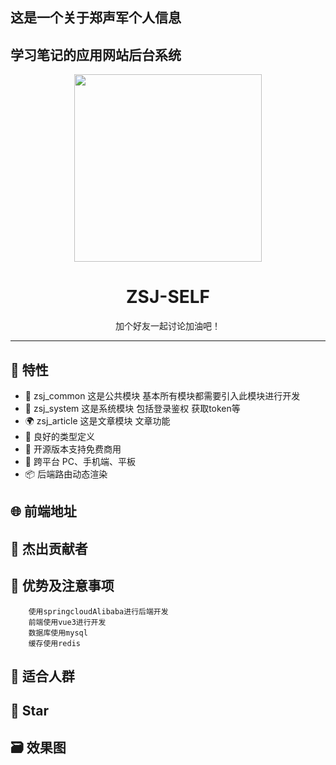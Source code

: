 ## 这是一个关于郑声军个人信息
## 学习笔记的应用网站后台系统
<div>
<div align="center"><img width="300" src="https://edu-zsj-1010.oss-cn-beijing.aliyuncs.com/image/jun.jpg"/>
<h1> ZSJ-SELF</h1>
<p>加个好友一起讨论加油吧！</p>
</div>


---

## 🎉 特性

- 💪 zsj_common  这是公共模块 基本所有模块都需要引入此模块进行开发
- 💅 zsj_system  这是系统模块 包括登录鉴权 获取token等
- 🌍 zsj_article 这是文章模块 文章功能
- 👏 良好的类型定义
- 🥳 开源版本支持免费商用
- 🚀 跨平台 PC、手机端、平板
- 📦️ 后端路由动态渲染

## 🌐 前端地址

## 👷 杰出贡献者

## 📌 优势及注意事项

```
    使用springcloudAlibaba进行后端开发
    前端使用vue3进行开发
    数据库使用mysql
    缓存使用redis
```

## 💚 适合人群

## 🎨 Star

## 🗃️ 效果图

